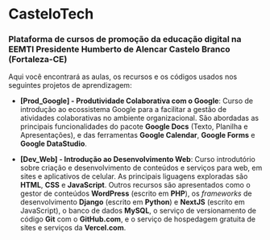 # CasteloTech

### Plataforma de cursos de promoção da educação digital na EEMTI Presidente Humberto de Alencar Castelo Branco (Fortaleza-CE)

Aqui você encontrará as aulas, os recursos e os códigos usados nos seguintes projetos de aprendizagem:

* **[Prod_Google] - Produtividade Colaborativa com o Google**: Curso de introdução ao ecossistema Google para a facilitar a gestão de atividades colaborativas no ambiente organizacional. São abordadas as principais funcionalidades do pacote **Google Docs** (Texto, Planilha e Apresentações), e das ferramentas **Google Calendar**, **Google Forms** e **Google DataStudio**.

* **[Dev_Web] - Introdução ao Desenvolvimento Web**: Curso introdutório sobre criação e desenvolvimento de conteúdos e serviços para web, em sites e aplicativos de celular. As principais liguagens exploradas são **HTML**, **CSS** e **JavaScript**. Outros recursos são apresentados como o gestor de conteúdos **WordPress** (escrito em **PHP**), os *frameworks* de desenvolvimento **Django** (escrito em **Python**) e **NextJS** (escrito em JavaScript), o banco de dados **MySQL**, o serviço de versionamento de código **Git** com o **GitHub.com**, e o serviço de hospedagem gratuita de sites e serviços da **Vercel.com**.
